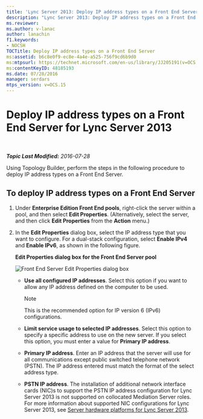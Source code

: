 ```yaml
---
title: 'Lync Server 2013: Deploy IP address types on a Front End Server'
description: "Lync Server 2013: Deploy IP address types on a Front End Server."
ms.reviewer: 
ms.author: v-lanac
author: lanachin
f1.keywords:
- NOCSH
TOCTitle: Deploy IP address types on a Front End Server
ms:assetid: b6c8e0f9-ec8e-4a4e-a525-756f9cd6b9d0
ms:mtpsurl: https://technet.microsoft.com/en-us/library/JJ205191(v=OCS.15)
ms:contentKeyID: 48185193
ms.date: 07/28/2016
manager: serdars
mtps_version: v=OCS.15
---
```


# Deploy IP address types on a Front End Server for Lync Server 2013

<div data-xmlns="http://www.w3.org/1999/xhtml">

<div class="topic" data-xmlns="http://www.w3.org/1999/xhtml" data-msxsl="urn:schemas-microsoft-com:xslt" data-cs="https://msdn.microsoft.com/">

<div data-asp="https://msdn2.microsoft.com/asp">



</div>

<div id="mainSection">

<div id="mainBody">

<span> </span>

_**Topic Last Modified:** 2016-07-28_

Using Topology Builder, perform the steps in the following procedure to deploy IP address types on a Front End Server.

<div>

## To deploy IP address types on a Front End Server

1.  Under **Enterprise Edition Front End pools**, right-click the server within a pool, and then select **Edit Properties**. (Alternatively, select the server, and then click **Edit Properties** from the **Action** menu.)

2.  In the **Edit Properties** dialog box, select the IP address type that you want to configure. For a dual-stack configuration, select **Enable IPv4** and **Enable IPv6**, as shown in the following figure.
    
    **Edit Properties dialog box for the Front End Server pool**
    
    ![Front End Server Edit Properties dialog box](images/JJ205191.737a9d71-c0bc-4a54-9608-9e028dacc814(OCS.15).png "Front End Server Edit Properties dialog box")
    
      - **Use all configured IP addresses**. Select this option if you want to allow any IP address defined on the computer to be used.
        
        <div>
        

        > [!NOTE]  
        > This is the recommended option for IP version 6 (IPv6) configurations.

        
        </div>
    
      - **Limit service usage to selected IP addresses**. Select this option to specify a specific address to use on the new server. If you select this option, you must enter a value for **Primary IP address**.
    
      - **Primary IP address**. Enter an IP address that the server will use for all communications except public switched telephone network (PSTN). The IP address entered must match the format of the select address type.
    
      - **PSTN IP address**. The installation of additional network interface cards (NIC)s to support the PSTN IP address configuration for Lync Server 2013 is not supported on collocated Mediation Server roles. For more information about supported NIC configurations for Lync Server 2013, see [Server hardware platforms for Lync Server 2013](lync-server-2013-server-hardware-platforms.md).

</div>

</div>

<span> </span>

</div>

</div>

</div>


